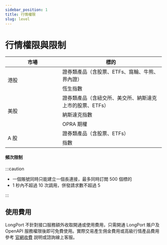 ```yaml
---
sidebar_position: 1
title: 行情權限
slug: level
---
```


# 行情權限與限制

<table>
    <thead>
      <tr>
          <th width="160">市場</th>
          <th>標的</th>
      </tr>
    </thead>
    <tr>
        <td width="160" rowspan="2">港股</td>
        <td>證券類產品（含股票、ETFs、窩輪、牛熊、界內證）</td>
    </tr>
    <tr>
        <td>恆生指數</td>
    </tr>
    <tr>
        <td rowspan="3">美股</td>
        <td>證券類產品（含紐交所、美交所、納斯達克上市的股票、ETFs）</td>
    </tr>
    <tr>
        <td>納斯達克指數</td>
    </tr>
    <tr>
        <td>OPRA 期權</td>
    </tr>
    <tr>
        <td rowspan="2">A 股</td>
        <td>證券類產品（含股票、ETFs）</td>
    </tr>
    <tr>
        <td>指數</td>
    </tr>
</table>

#### 頻次限制

:::caution

- 一個賬號同時只能建立一個長連接，最多同時訂閲 500 個標的
- 1 秒內不超過 10 次調用，併發請求數不超過 5

:::

## 使用費用

LongPort 不針對接口服務額外收取開通或使用費用，只需開通 LongPort 賬户及 OpenAPI 服務權限後即可免費使用。實際交易產生佣金費用或高級行情產品費用參考 [官網收費](https://longbridge.hk/rate) 説明或諮詢線上客服。
